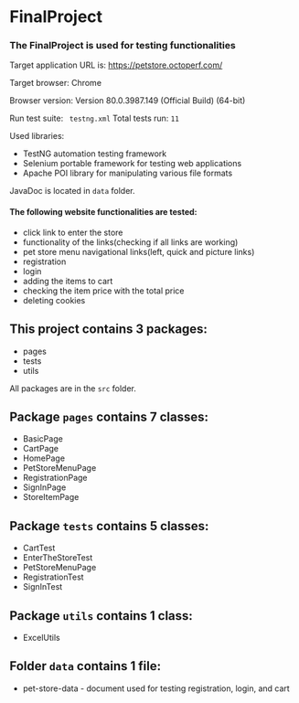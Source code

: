 # FinalProject

### The FinalProject is used for testing functionalities

Target application URL is: https://petstore.octoperf.com/

Target browser: Chrome

Browser version: Version 80.0.3987.149 (Official Build) (64-bit)

Run test suite: ` testng.xml` Total tests run: `11`

Used libraries:

- TestNG automation testing framework
- Selenium portable framework for testing web applications
- Apache POI library for manipulating various file formats

JavaDoc is located in `data` folder.

#### The following website functionalities are tested:

- click link to enter the store
- functionality of the links(checking if all links are working)
- pet store menu navigational links(left, quick and picture links)
- registration
- login
- adding the items to cart
- checking the item price with the total price
- deleting cookies


## This project contains 3 packages:
- pages
- tests
- utils

All packages are in the `src` folder.

## Package `pages` contains 7 classes:
- BasicPage
- CartPage
- HomePage
- PetStoreMenuPage
- RegistrationPage
- SignInPage
- StoreItemPage


## Package `tests` contains 5 classes:
- CartTest
- EnterTheStoreTest
- PetStoreMenuPage
- RegistrationTest
- SignInTest

## Package `utils` contains 1 class:
- ExcelUtils

## Folder `data` contains 1 file:
- pet-store-data - document used for testing registration, login, and cart

